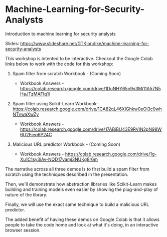 # Machine-Learning-for-Security-Analysts
Introduction to machine learning for security analysts

Slides: https://www.slideshare.net/GTKlondike/machine-learning-for-security-analysts

This workshop is intented to be interactive. Checkout the Google Colab links below to work with the code for this workshop:
1. Spam filter from scratch Workbook - (Coming Soon)
    - Workbook Answers - https://colab.research.google.com/drive/1DuNHY65n9v3Mi11A57N5HaJTzMAFIq1i

2. Spam filter using Scikit-Learn Workbook- https://colab.research.google.com/drive/1CA82qL46XIGhkw0eOi3c0whNTvwaXwZy
    - Workbook Answers - https://colab.research.google.com/drive/17ABiBU43E9RVIN2pN98W6U2Fieq6P24C

3. Malicious URL predictor Workbook - (Coming Soon)
    - Workbook Answers - https://colab.research.google.com/drive/1g-Xu1C1sy3iAv-NQD17vamj3NUKg8r6m


The narrative across all three demos is to first build a spam filter from scratch using the techniques described in the presentation. 

Then, we'll demonstrate how abstraction libraries like Scikit-Learn makes building and training models even easier by showing the plug-and-play of nature of the library. 

Finally, we will use the exact same technique to build a malicious URL predictor.

The added benefit of having these demos on Google Colab is that it allows people to take the code home and look at what it's doing, in an interactive browser session.
